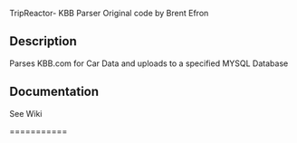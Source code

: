 TripReactor- KBB Parser
Original code by Brent Efron
  
    
Description  
------------- 
Parses KBB.com for Car Data and uploads to a specified MYSQL Database
  
    
Documentation  
---------------
See Wiki

===========

